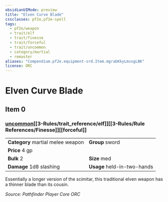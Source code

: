 ```yaml
---
obsidianUIMode: preview
title: "Elven Curve Blade"
cssclasses: pf2e,pf2e-spell
tags:
  - pf2e/weapon
  - trait/elf
  - trait/finesse
  - trait/forceful
  - trait/uncommon
  - category/martial
  - remaster
aliases: "Compendium.pf2e.equipment-srd.Item.mgrabKkyLmvxgLBK"
license: ORC
---
```

# Elven Curve Blade
## Item 0
### [uncommon](uncommon.md "Uncommon Rarity Trait")[[3-Rules/trait_reference/elf]][[3-Rules/Rule References/Finesse]][[forceful]]

|  |  |
| -- | -- |
| **Category** martial melee weapon | **Group** sword |
| **Price** 4 gp |  |
| **Bulk** 2 | **Size** med |
| **Damage** 1d8 slashing  | **Usage** held-in-two-hands |



Essentially a longer version of the scimitar, this traditional elven weapon has a thinner blade than its cousin.

*Source: Pathfinder Player Core*
*ORC*
